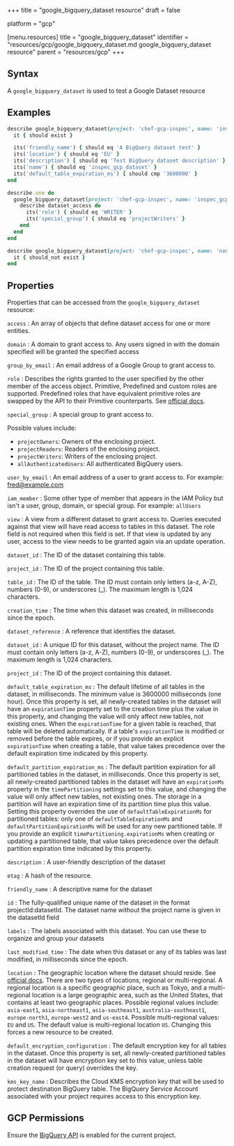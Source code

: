 +++
title = "google_bigquery_dataset resource"
draft = false

platform = "gcp"

[menu.resources]
    title = "google_bigquery_dataset"
    identifier = "resources/gcp/google_bigquery_dataset.md google_bigquery_dataset resource"
    parent = "resources/gcp"
+++

## Syntax

A `google_bigquery_dataset` is used to test a Google Dataset resource

## Examples

```ruby
describe google_bigquery_dataset(project: 'chef-gcp-inspec', name: 'inspec_gcp_dataset') do
  it { should exist }

  its('friendly_name') { should eq 'A BigQuery dataset test' }
  its('location') { should eq 'EU' }
  its('description') { should eq 'Test BigQuery dataset description' }
  its('name') { should eq 'inspec_gcp_dataset' }
  its('default_table_expiration_ms') { should cmp '3600000' }
end

describe.one do
  google_bigquery_dataset(project: 'chef-gcp-inspec', name: 'inspec_gcp_dataset').access.each do |dataset_access|
    describe dataset_access do
      its('role') { should eq 'WRITER' }
      its('special_group') { should eq 'projectWriters' }
    end
  end
end

describe google_bigquery_dataset(project: 'chef-gcp-inspec', name: 'nonexistent') do
  it { should_not exist }
end
```

## Properties

Properties that can be accessed from the `google_bigquery_dataset` resource:

`access`
: An array of objects that define dataset access for one or more entities.

`domain`
: A domain to grant access to. Any users signed in with the domain specified will be granted the specified access

`group_by_email`
: An email address of a Google Group to grant access to.

`role`
: Describes the rights granted to the user specified by the other member of the access object. Primitive, Predefined and custom roles are supported. Predefined roles that have equivalent primitive roles are swapped by the API to their Primitive counterparts. See [official docs](https://cloud.google.com/bigquery/docs/access-control).

`special_group`
: A special group to grant access to.

  Possible values include:
  - `projectOwners`: Owners of the enclosing project.
  - `projectReaders`: Readers of the enclosing project.
  - `projectWriters`: Writers of the enclosing project.
  - `allAuthenticatedUsers`: All authenticated BigQuery users.

`user_by_email`
: An email address of a user to grant access to. For example: fred@example.com

`iam_member`
: Some other type of member that appears in the IAM Policy but isn't a user, group, domain, or special group. For example: `allUsers`

`view`
: A view from a different dataset to grant access to. Queries executed against that view will have read access to tables in this dataset. The role field is not required when this field is set. If that view is updated by any user, access to the view needs to be granted again via an update operation.

  `dataset_id`
  : The ID of the dataset containing this table.

  `project_id`
  : The ID of the project containing this table.

  `table_id`
  : The ID of the table. The ID must contain only letters (a-z, A-Z), numbers (0-9), or underscores (_). The maximum length is 1,024 characters.

`creation_time`
: The time when this dataset was created, in milliseconds since the epoch.

`dataset_reference`
: A reference that identifies the dataset.

`dataset_id`
: A unique ID for this dataset, without the project name. The ID must contain only letters (a-z, A-Z), numbers (0-9), or underscores (_). The maximum length is 1,024 characters.

`project_id`
: The ID of the project containing this dataset.

`default_table_expiration_ms`
: The default lifetime of all tables in the dataset, in milliseconds. The minimum value is 3600000 milliseconds (one hour). Once this property is set, all newly-created tables in the dataset will have an `expirationTime` property set to the creation time plus the value in this property, and changing the value will only affect new tables, not existing ones. When the `expirationTime` for a given table is reached, that table will be deleted automatically. If a table's `expirationTime` is modified or removed before the table expires, or if you provide an explicit `expirationTime` when creating a table, that value takes precedence over the default expiration time indicated by this property.

`default_partition_expiration_ms`
: The default partition expiration for all partitioned tables in the dataset, in milliseconds. Once this property is set, all newly-created partitioned tables in the dataset will have an `expirationMs` property in the `timePartitioning` settings set to this value, and changing the value will only affect new tables, not existing ones. The storage in a partition will have an expiration time of its partition time plus this value. Setting this property overrides the use of `defaultTableExpirationMs` for partitioned tables: only one of `defaultTableExpirationMs` and `defaultPartitionExpirationMs` will be used for any new partitioned table. If you provide an explicit `timePartitioning.expirationMs` when creating or updating a partitioned table, that value takes precedence over the default partition expiration time indicated by this property.

`description`
: A user-friendly description of the dataset

`etag`
: A hash of the resource.

`friendly_name`
: A descriptive name for the dataset

`id`
: The fully-qualified unique name of the dataset in the format projectId:datasetId. The dataset name without the project name is given in the datasetId field

`labels`
: The labels associated with this dataset. You can use these to organize and group your datasets

`last_modified_time`
: The date when this dataset or any of its tables was last modified, in milliseconds since the epoch.

`location`
: The geographic location where the dataset should reside. See [official docs](https://cloud.google.com/bigquery/docs/dataset-locations). There are two types of locations, regional or multi-regional. A regional location is a specific geographic place, such as Tokyo, and a multi-regional location is a large geographic area, such as the United States, that contains at least two geographic places. Possible regional values include: `asia-east1`, `asia-northeast1`, `asia-southeast1`, `australia-southeast1`, `europe-north1`, `europe-west2` and `us-east4`. Possible multi-regional values: `EU` and `US`. The default value is multi-regional location `US`. Changing this forces a new resource to be created.

`default_encryption_configuration`
: The default encryption key for all tables in the dataset. Once this property is set, all newly-created partitioned tables in the dataset will have encryption key set to this value, unless table creation request (or query) overrides the key.

`kms_key_name`
: Describes the Cloud KMS encryption key that will be used to protect destination BigQuery table. The BigQuery Service Account associated with your project requires access to this encryption key.

## GCP Permissions

Ensure the [BigQuery API](https://console.cloud.google.com/apis/library/bigquery-json.googleapis.com/) is enabled for the current project.
